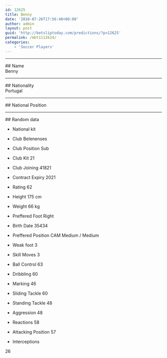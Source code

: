 ```yaml
---
id: 12625
title: Benny
date: '2010-07-26T17:56:40+00:00'
author: admin
layout: post
guid: 'http://betsliptoday.com/predictions/?p=12625'
permalink: /mbt1112624/
categories:
    - 'Soccer Players'
---
```


- - - - - -

\## Name  
 Benny

- - - - - -

\## Nationality  
 Portugal

- - - - - -

\## National Position

- - - - - -

\## Random data

- National kit
- Club
 Belenenses

- Club Position
 Sub

- Club Kit
 21

- Club Joining
 41821

- Contract Expiry
 2021

- Rating
 62

- Height
 175 cm

- Weight
 66 kg

- Preffered Foot
 Right

- Birth Date
 35434

- Preffered Position
 CAM Medium / Medium

- Weak foot
 3

- Skill Moves
 3

- Ball Control
 63

- Dribbling
 60

- Marking
 46

- Sliding Tackle
 60

- Standing Tackle
 48

- Aggression
 48

- Reactions
 58

- Attacking Position
 57

- Interceptions

 26